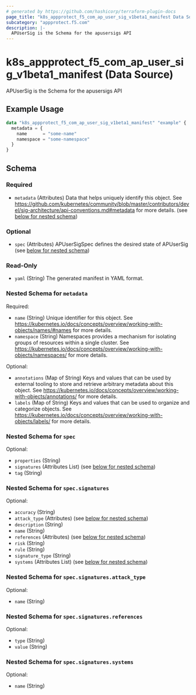 ```yaml
---
# generated by https://github.com/hashicorp/terraform-plugin-docs
page_title: "k8s_appprotect_f5_com_ap_user_sig_v1beta1_manifest Data Source - terraform-provider-k8s"
subcategory: "appprotect.f5.com"
description: |-
  APUserSig is the Schema for the apusersigs API
---
```


# k8s_appprotect_f5_com_ap_user_sig_v1beta1_manifest (Data Source)

APUserSig is the Schema for the apusersigs API

## Example Usage

```terraform
data "k8s_appprotect_f5_com_ap_user_sig_v1beta1_manifest" "example" {
  metadata = {
    name      = "some-name"
    namespace = "some-namespace"
  }
}
```

<!-- schema generated by tfplugindocs -->
## Schema

### Required

- `metadata` (Attributes) Data that helps uniquely identify this object. See https://github.com/kubernetes/community/blob/master/contributors/devel/sig-architecture/api-conventions.md#metadata for more details. (see [below for nested schema](#nestedatt--metadata))

### Optional

- `spec` (Attributes) APUserSigSpec defines the desired state of APUserSig (see [below for nested schema](#nestedatt--spec))

### Read-Only

- `yaml` (String) The generated manifest in YAML format.

<a id="nestedatt--metadata"></a>
### Nested Schema for `metadata`

Required:

- `name` (String) Unique identifier for this object. See https://kubernetes.io/docs/concepts/overview/working-with-objects/names/#names for more details.
- `namespace` (String) Namespaces provides a mechanism for isolating groups of resources within a single cluster. See https://kubernetes.io/docs/concepts/overview/working-with-objects/namespaces/ for more details.

Optional:

- `annotations` (Map of String) Keys and values that can be used by external tooling to store and retrieve arbitrary metadata about this object. See https://kubernetes.io/docs/concepts/overview/working-with-objects/annotations/ for more details.
- `labels` (Map of String) Keys and values that can be used to organize and categorize objects. See https://kubernetes.io/docs/concepts/overview/working-with-objects/labels/ for more details.


<a id="nestedatt--spec"></a>
### Nested Schema for `spec`

Optional:

- `properties` (String)
- `signatures` (Attributes List) (see [below for nested schema](#nestedatt--spec--signatures))
- `tag` (String)

<a id="nestedatt--spec--signatures"></a>
### Nested Schema for `spec.signatures`

Optional:

- `accuracy` (String)
- `attack_type` (Attributes) (see [below for nested schema](#nestedatt--spec--signatures--attack_type))
- `description` (String)
- `name` (String)
- `references` (Attributes) (see [below for nested schema](#nestedatt--spec--signatures--references))
- `risk` (String)
- `rule` (String)
- `signature_type` (String)
- `systems` (Attributes List) (see [below for nested schema](#nestedatt--spec--signatures--systems))

<a id="nestedatt--spec--signatures--attack_type"></a>
### Nested Schema for `spec.signatures.attack_type`

Optional:

- `name` (String)


<a id="nestedatt--spec--signatures--references"></a>
### Nested Schema for `spec.signatures.references`

Optional:

- `type` (String)
- `value` (String)


<a id="nestedatt--spec--signatures--systems"></a>
### Nested Schema for `spec.signatures.systems`

Optional:

- `name` (String)
